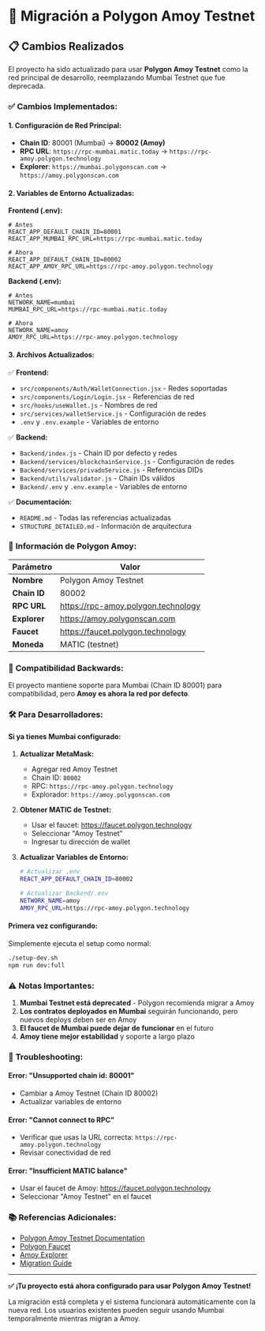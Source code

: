 # 🔄 Migración a Polygon Amoy Testnet

## 📋 Cambios Realizados

El proyecto ha sido actualizado para usar **Polygon Amoy Testnet** como la red principal de desarrollo, reemplazando Mumbai Testnet que fue deprecada.

### ✅ **Cambios Implementados:**

#### **1. Configuración de Red Principal:**
- **Chain ID**: 80001 (Mumbai) → **80002 (Amoy)**
- **RPC URL**: `https://rpc-mumbai.matic.today` → `https://rpc-amoy.polygon.technology`
- **Explorer**: `https://mumbai.polygonscan.com` → `https://amoy.polygonscan.com`

#### **2. Variables de Entorno Actualizadas:**

**Frontend (.env):**
```env
# Antes
REACT_APP_DEFAULT_CHAIN_ID=80001
REACT_APP_MUMBAI_RPC_URL=https://rpc-mumbai.matic.today

# Ahora
REACT_APP_DEFAULT_CHAIN_ID=80002
REACT_APP_AMOY_RPC_URL=https://rpc-amoy.polygon.technology
```

**Backend (.env):**
```env
# Antes
NETWORK_NAME=mumbai
MUMBAI_RPC_URL=https://rpc-mumbai.matic.today

# Ahora
NETWORK_NAME=amoy
AMOY_RPC_URL=https://rpc-amoy.polygon.technology
```

#### **3. Archivos Actualizados:**

✅ **Frontend:**
- `src/components/Auth/WalletConnection.jsx` - Redes soportadas
- `src/components/Login/Login.jsx` - Referencias de red
- `src/hooks/useWallet.js` - Nombres de red
- `src/services/walletService.js` - Configuración de redes
- `.env` y `.env.example` - Variables de entorno

✅ **Backend:**
- `Backend/index.js` - Chain ID por defecto y redes
- `Backend/services/blockchainService.js` - Configuración de redes
- `Backend/services/privadoService.js` - Referencias DIDs
- `Backend/utils/validator.js` - Chain IDs válidos
- `Backend/.env` y `.env.example` - Variables de entorno

✅ **Documentación:**
- `README.md` - Todas las referencias actualizadas
- `STRUCTURE_DETAILED.md` - Información de arquitectura

### 🔗 **Información de Polygon Amoy:**

| Parámetro | Valor |
|-----------|-------|
| **Nombre** | Polygon Amoy Testnet |
| **Chain ID** | 80002 |
| **RPC URL** | https://rpc-amoy.polygon.technology |
| **Explorer** | https://amoy.polygonscan.com |
| **Faucet** | https://faucet.polygon.technology |
| **Moneda** | MATIC (testnet) |

### 🔄 **Compatibilidad Backwards:**

El proyecto mantiene soporte para Mumbai (Chain ID 80001) para compatibilidad, pero **Amoy es ahora la red por defecto**.

### 🛠️ **Para Desarrolladores:**

#### **Si ya tienes Mumbai configurado:**

1. **Actualizar MetaMask:**
   - Agregar red Amoy Testnet
   - Chain ID: `80002`
   - RPC: `https://rpc-amoy.polygon.technology`
   - Explorador: `https://amoy.polygonscan.com`

2. **Obtener MATIC de Testnet:**
   - Usar el faucet: https://faucet.polygon.technology
   - Seleccionar "Amoy Testnet"
   - Ingresar tu dirección de wallet

3. **Actualizar Variables de Entorno:**
   ```bash
   # Actualizar .env
   REACT_APP_DEFAULT_CHAIN_ID=80002
   
   # Actualizar Backend/.env
   NETWORK_NAME=amoy
   AMOY_RPC_URL=https://rpc-amoy.polygon.technology
   ```

#### **Primera vez configurando:**

Simplemente ejecuta el setup como normal:
```bash
./setup-dev.sh
npm run dev:full
```

### ⚠️ **Notas Importantes:**

1. **Mumbai Testnet está deprecated** - Polygon recomienda migrar a Amoy
2. **Los contratos deployados en Mumbai** seguirán funcionando, pero nuevos deploys deben ser en Amoy
3. **El faucet de Mumbai puede dejar de funcionar** en el futuro
4. **Amoy tiene mejor estabilidad** y soporte a largo plazo

### 🔧 **Troubleshooting:**

#### **Error: "Unsupported chain id: 80001"**
- Cambiar a Amoy Testnet (Chain ID 80002)
- Actualizar variables de entorno

#### **Error: "Cannot connect to RPC"**
- Verificar que usas la URL correcta: `https://rpc-amoy.polygon.technology`
- Revisar conectividad de red

#### **Error: "Insufficient MATIC balance"**
- Usar el faucet de Amoy: https://faucet.polygon.technology
- Seleccionar "Amoy Testnet" en el faucet

### 📚 **Referencias Adicionales:**

- [Polygon Amoy Testnet Documentation](https://docs.polygon.technology/tools/wallets/metamask/add-polygon-network/)
- [Polygon Faucet](https://faucet.polygon.technology/)
- [Amoy Explorer](https://amoy.polygonscan.com/)
- [Migration Guide](https://polygon.technology/blog/introducing-the-amoy-testnet-for-polygon-pos)

---

**✅ ¡Tu proyecto está ahora configurado para usar Polygon Amoy Testnet!**

La migración está completa y el sistema funcionará automáticamente con la nueva red. Los usuarios existentes pueden seguir usando Mumbai temporalmente mientras migran a Amoy.